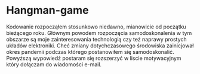 # Hangman-game
Kodowanie rozpocząłem stosunkowo niedawno, mianowicie od początku bieżącego roku. Głównym powodem rozpoczęcia samodoskonalenia w tym obszarze są moje zainteresowania technologią czy też naprawy prostych układów elektroniki. Cheć zmiany dotychczasowego środowiska zainicjował okres pandemii podczas którego postanowiłem się samodoskonalić. Powyższą wypowiedź postaram się rozszerzyć w liscie motywacyjnym który dołączam do wiadomości e-mail.
